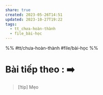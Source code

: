 ```yaml
---
share: true
created: 2023-05-26T14:51
updated: 2023-10-27T19:22
tags:
  - tt_chưa-hoàn-thành
  - file_bài-học
---
```


%%
#tt/chưa-hoàn-thành
#file/bài-học
%%
# Bài tiếp theo : [](.md) ➡️

> [!tip] Mẹo
